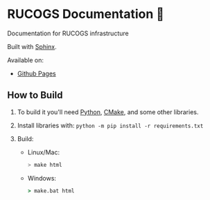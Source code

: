 # RUCOGS Documentation 📃

Documentation for RUCOGS infrastructure

Built with [Sphinx](https://www.sphinx-doc.org/en/master/).

Available on:

- [Github Pages](https://rucogs.github.io/rucogs-docs)

## How to Build
1. To build it you'll need [Python](https://www.python.org/downloads/), [CMake](https://cmake.org/install/), and some other libraries.

2. Install libraries with:
    `python -m pip install -r requirements.txt`

3. Build:
    - Linux/Mac:
        ```bash
        > make html
        ```
    - Windows:
        ```bat
        > make.bat html
        ```
